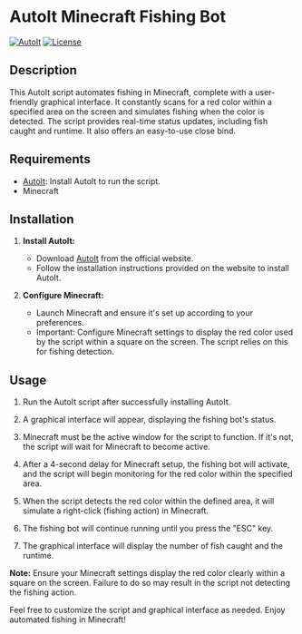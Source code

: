 # AutoIt Minecraft Fishing Bot

[![AutoIt](https://img.shields.io/badge/language-AutoIt-blue.svg)](https://www.autoitscript.com/site/)
[![License](https://img.shields.io/badge/license-MIT-green.svg)](https://github.com/yourusername/your-repo-name/blob/main/LICENSE)


## Description
This AutoIt script automates fishing in Minecraft, complete with a user-friendly graphical interface. It constantly scans for a red color within a specified area on the screen and simulates fishing when the color is detected. The script provides real-time status updates, including fish caught and runtime. It also offers an easy-to-use close bind.

## Requirements
- [AutoIt](https://www.autoitscript.com/site/autoit/downloads/): Install AutoIt to run the script.
- Minecraft

## Installation

1. **Install AutoIt:**
   - Download [AutoIt](https://www.autoitscript.com/site/autoit/downloads/) from the official website.
   - Follow the installation instructions provided on the website to install AutoIt.

2. **Configure Minecraft:**
   - Launch Minecraft and ensure it's set up according to your preferences.
   - Important: Configure Minecraft settings to display the red color used by the script within a square on the screen. The script relies on this for fishing detection.

## Usage

1. Run the AutoIt script after successfully installing AutoIt.

2. A graphical interface will appear, displaying the fishing bot's status.

3. Minecraft must be the active window for the script to function. If it's not, the script will wait for Minecraft to become active.

4. After a 4-second delay for Minecraft setup, the fishing bot will activate, and the script will begin monitoring for the red color within the specified area.

5. When the script detects the red color within the defined area, it will simulate a right-click (fishing action) in Minecraft.

6. The fishing bot will continue running until you press the "ESC" key.

7. The graphical interface will display the number of fish caught and the runtime.

**Note:** Ensure your Minecraft settings display the red color clearly within a square on the screen. Failure to do so may result in the script not detecting the fishing action.

Feel free to customize the script and graphical interface as needed. Enjoy automated fishing in Minecraft!
